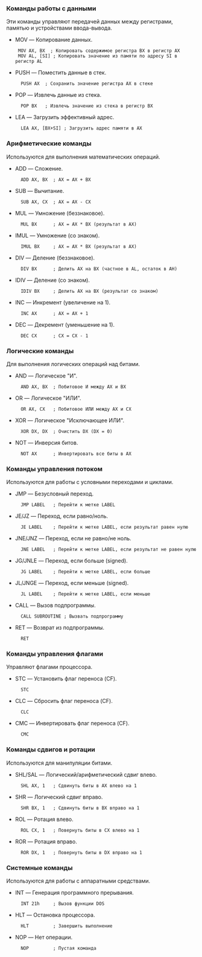 ### Команды работы с данными
Эти команды управляют передачей данных между регистрами, памятью и устройствами ввода-вывода.
 * MOV — Копирование данных.

		MOV AX, BX  ; Копировать содержимое регистра BX в регистр AX
		MOV AL, [SI] ; Копировать значение из памяти по адресу SI в регистр AL

* PUSH — Поместить данные в стек.

		PUSH AX  ; Сохранить значение регистра AX в стеке

* POP — Извлечь данные из стека.

		POP BX   ; Извлечь значение из стека в регистр BX

* LEA — Загрузить эффективный адрес.

		LEA AX, [BX+SI] ; Загрузить адрес памяти в AX

### Арифметические команды
Используются для выполнения математических операций.

* ADD — Сложение.

		ADD AX, BX  ; AX = AX + BX

* SUB — Вычитание.

		SUB AX, CX  ; AX = AX - CX

* MUL — Умножение (беззнаковое).

		MUL BX      ; AX = AX * BX (результат в AX)

* IMUL — Умножение (со знаком).

		IMUL BX     ; AX = AX * BX (результат в AX)

* DIV — Деление (беззнаковое).

		DIV BX      ; Делить AX на BX (частное в AL, остаток в AH)

* IDIV — Деление (со знаком).

		IDIV BX     ; Делить AX на BX (результат со знаком)

* INC — Инкремент (увеличение на 1).

		INC AX      ; AX = AX + 1

* DEC — Декремент (уменьшение на 1).

		DEC CX      ; CX = CX - 1

### Логические команды
Для выполнения логических операций над битами.

* AND — Логическое "И".

		AND AX, BX  ; Побитовое И между AX и BX

* OR — Логическое "ИЛИ".

		OR AX, CX   ; Побитовое ИЛИ между AX и CX

* XOR — Логическое "Исключающее ИЛИ".

		XOR DX, DX  ; Очистить DX (DX = 0)

* NOT — Инверсия битов.

		NOT AX      ; Инвертировать все биты в AX

### Команды управления потоком
Используются для работы с условными переходами и циклами.

* JMP — Безусловный переход.

		JMP LABEL   ; Перейти к метке LABEL

* JE/JZ — Переход, если равно/ноль.

		JE LABEL    ; Перейти к метке LABEL, если результат равен нулю

* JNE/JNZ — Переход, если не равно/не ноль.

		JNE LABEL   ; Перейти к метке LABEL, если результат не равен нулю

* JG/JNLE — Переход, если больше (signed).

		JG LABEL    ; Перейти к метке LABEL, если больше

* JL/JNGE — Переход, если меньше (signed).

		JL LABEL    ; Перейти к метке LABEL, если меньше

* CALL — Вызов подпрограммы.

		CALL SUBROUTINE ; Вызвать подпрограмму

* RET — Возврат из подпрограммы.

		RET

### Команды управления флагами
Управляют флагами процессора.

* STC — Установить флаг переноса (CF).

		STC

* CLC — Сбросить флаг переноса (CF).

		CLC

* CMC — Инвертировать флаг переноса (CF).

		CMC

### Команды сдвигов и ротации
Используются для манипуляции битами.

* SHL/SAL — Логический/арифметический сдвиг влево.

		SHL AX, 1   ; Сдвинуть биты в AX влево на 1

* SHR — Логический сдвиг вправо.

		SHR BX, 1   ; Сдвинуть биты в BX вправо на 1

* ROL — Ротация влево.

		ROL CX, 1   ; Повернуть биты в CX влево на 1

* ROR — Ротация вправо.

		ROR DX, 1   ; Повернуть биты в DX вправо на 1

### Системные команды
Используются для работы с аппаратными средствами.

* INT — Генерация программного прерывания.

		INT 21h     ; Вызов функции DOS

* HLT — Остановка процессора.

		HLT         ; Завершить выполнение

* NOP — Нет операции.

		NOP         ; Пустая команда
